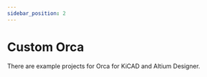 ```yaml
---
sidebar_position: 2
---
```


# Custom Orca

There are example projects for Orca for KiCAD and Altium Designer. 

